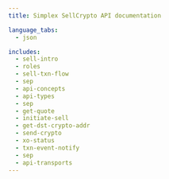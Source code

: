 ```yaml
---
title: Simplex SellCrypto API documentation

language_tabs:
  - json

includes:
  - sell-intro
  - roles
  - sell-txn-flow
  - sep
  - api-concepts
  - api-types
  - sep
  - get-quote
  - initiate-sell
  - get-dst-crypto-addr
  - send-crypto
  - xo-status
  - txn-event-notify
  - sep
  - api-transports
---
```

